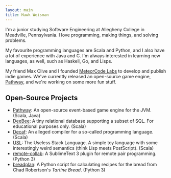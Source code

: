 ```yaml
---
layout: main
title: Hawk Weisman
---
```


I'm a junior studying Software Engineering at Allegheny College in Meadville, Pennsylvania. I love programming, making things, and solving problems. 

My favourite programming languages are Scala and Python, and I also have a lot of experience with Java and C. I'm always interested in learning new languages, as well, such as Haskell, Go, and Lisps.

My friend Max Clive and I founded [MeteorCode Labs](https://meteorcodelabs.com) to develop and publish indie games. We've currently released an open-source game engine, [Pathway](https://github.com/MeteorCode/Pathway), and we're working on some more fun stuff.

Open-Source Projects
--------------------

+ [Pathway](https://github.com/MeteorCode/Pathway): An open-source event-based game engine for the JVM. (Scala, Java)
+ [DeeBee](https://github.com/hawkw/deebee): A tiny relational database supporting a subset of SQL. For educational purposes only. (Scala)
+ [Decaf](https://github.com/hawkw/decaf): An alleged compiler for a so-called programming language. (Scala)
+ [USL](https://github.com/hawkw/USL): The Useless Stack Language. A simple toy language with some interestingly weird semantics (think Lisp meets PostScript). (Scala)
+ [remote-collab](http://teamremote.github.io/remote-sublime/): A SublimeText 3 plugin for remote pair programming. (Python 3)
+ [breadplan](https://github.com/hawkw/breadplan): A Python script for calculating recipes for the bread from Chad Robertson's _Tartine Bread_. (Python 3)
